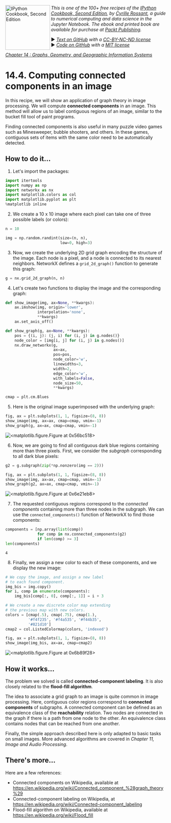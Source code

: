 <a href="https://github.com/ipython-books/cookbook-2nd"><img src="../cover-cookbook-2nd.png" align="left" alt="IPython Cookbook, Second Edition" height="140" /></a> *This is one of the 100+ free recipes of the [IPython Cookbook, Second Edition](https://github.com/ipython-books/cookbook-2nd), by [Cyrille Rossant](http://cyrille.rossant.net), a guide to numerical computing and data science in the Jupyter Notebook. The ebook and printed book are available for purchase at [Packt Publishing](https://www.packtpub.com/big-data-and-business-intelligence/ipython-interactive-computing-and-visualization-cookbook-second-e).*

▶ *[Text on GitHub](https://github.com/ipython-books/cookbook-2nd) with a [CC-BY-NC-ND license](https://creativecommons.org/licenses/by-nc-nd/3.0/us/legalcode)*  
▶ *[Code on GitHub](https://github.com/ipython-books/cookbook-2nd-code) with a [MIT license](https://opensource.org/licenses/MIT)*

[*Chapter 14 : Graphs, Geometry, and Geographic Information Systems*](./)

# 14.4. Computing connected components in an image

In this recipe, we will show an application of graph theory in image processing. We will compute **connected components** in an image. This method will allow us to label contiguous regions of an image, similar to the bucket fill tool of paint programs.

Finding connected components is also useful in many puzzle video games such as Minesweeper, bubble shooters, and others. In these games, contiguous sets of items with the same color need to be automatically detected.

## How to do it...

1. Let's import the packages:

```python
import itertools
import numpy as np
import networkx as nx
import matplotlib.colors as col
import matplotlib.pyplot as plt
%matplotlib inline
```

2. We create a 10 x 10 image where each pixel can take one of three possible labels (or colors):

```python
n = 10
```

```python
img = np.random.randint(size=(n, n),
                        low=0, high=3)
```

3. Now, we create the underlying 2D grid graph encoding the structure of the image. Each node is a pixel, and a node is connected to its nearest neighbors. NetworkX defines a `grid_2d_graph()` function to generate this graph:

```python
g = nx.grid_2d_graph(n, n)
```

4. Let's create two functions to display the image and the corresponding graph:

```python
def show_image(img, ax=None, **kwargs):
    ax.imshow(img, origin='lower',
              interpolation='none',
              **kwargs)
    ax.set_axis_off()
```

```python
def show_graph(g, ax=None, **kwargs):
    pos = {(i, j): (j, i) for (i, j) in g.nodes()}
    node_color = [img[i, j] for (i, j) in g.nodes()]
    nx.draw_networkx(g,
                     ax=ax,
                     pos=pos,
                     node_color='w',
                     linewidths=3,
                     width=2,
                     edge_color='w',
                     with_labels=False,
                     node_size=50,
                     **kwargs)
```

```python
cmap = plt.cm.Blues
```

5. Here is the original image superimposed with the underlying graph:

```python
fig, ax = plt.subplots(1, 1, figsize=(8, 8))
show_image(img, ax=ax, cmap=cmap, vmin=-1)
show_graph(g, ax=ax, cmap=cmap, vmin=-1)
```

![<matplotlib.figure.Figure at 0x56bc518>](04_connected_files/04_connected_16_0.png)

6. Now, we are going to find all contiguous dark blue regions containing more than three pixels. First, we consider the *subgraph* corresponding to all dark blue pixels:

```python
g2 = g.subgraph(zip(*np.nonzero(img == 2)))
```

```python
fig, ax = plt.subplots(1, 1, figsize=(8, 8))
show_image(img, ax=ax, cmap=cmap, vmin=-1)
show_graph(g2, ax=ax, cmap=cmap, vmin=-1)
```

![<matplotlib.figure.Figure at 0x6e21eb8>](04_connected_files/04_connected_19_0.png)

7. The requested contiguous regions correspond to the *connected components* containing more than three nodes in the subgraph. We can use the `connected_components()` function of NetworkX to find those components:

```python
components = [np.array(list(comp))
              for comp in nx.connected_components(g2)
              if len(comp) >= 3]
len(components)
```

```{output:result}
4
```

8. Finally, we assign a new color to each of these components, and we display the new image:

```python
# We copy the image, and assign a new label
# to each found component.
img_bis = img.copy()
for i, comp in enumerate(components):
    img_bis[comp[:, 0], comp[:, 1]] = i + 3
```

```python
# We create a new discrete color map extending
# the previous map with new colors.
colors = [cmap(.5), cmap(.75), cmap(1.),
          '#f4f235', '#f4a535', '#f44b35',
          '#821d10']
cmap2 = col.ListedColormap(colors, 'indexed')
```

```python
fig, ax = plt.subplots(1, 1, figsize=(8, 8))
show_image(img_bis, ax=ax, cmap=cmap2)
```

![<matplotlib.figure.Figure at 0x6b89f28>](04_connected_files/04_connected_25_0.png)

## How it works...

The problem we solved is called **connected-component labeling**. It is also closely related to the **flood-fill algorithm**.

The idea to associate a grid graph to an image is quite common in image processing. Here, contiguous color regions correspond to **connected components** of subgraphs. A connected component can be defined as an equivalence class of the **reachability** relation. Two nodes are connected in the graph if there is a path from one node to the other. An equivalence class contains nodes that can be reached from one another.

Finally, the simple approach described here is only adapted to basic tasks on small images. More advanced algorithms are covered in *Chapter 11, Image and Audio Processing*.

## There's more...

Here are a few references:

* Connected components on Wikipedia, available at https://en.wikipedia.org/wiki/Connected_component_%28graph_theory%29
* Connected-component labeling on Wikipedia, at https://en.wikipedia.org/wiki/Connected-component_labeling
* Flood-fill algorithm on Wikipedia, available at https://en.wikipedia.org/wiki/Flood_fill
